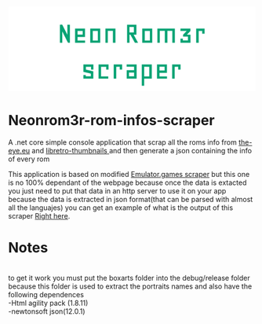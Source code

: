 
&emsp;&emsp;&emsp;&emsp;&emsp;&emsp;&emsp;&emsp;<img src="https://raw.githubusercontent.com/Gr3gorywolf/Neonrom3r-rom-infos-scraper/master/neonrom3r%20scraper/logo.png"/>
# Neonrom3r-rom-infos-scraper
A .net core simple console application that scrap all the roms info from <a  href="https://the-eye.eu/public/rom/">the-eye.eu</a>  and <a href="https://github.com/libretro-thumbnails/libretro-thumbnails"> libretro-thumbnails </a> and then generate a json containing the info of every rom 

This application is based on modified <a href="https://github.com/Gr3gorywolf/EmulatorGamesSuperscraper">Emulator.games scraper</a>  but this 
one is no 100% dependant of the webpage because once the data is extacted you just need to put that data in an http server to use it on your
app because the data is extracted in json format(that can be parsed with almost all the languajes) you can get an example of what is the output of this scraper <a href="https://github.com/Gr3gorywolf/NeonRom3r/tree/master/Rominfos">Right here</a>. 
<br>
# Notes
<br>
to get it work you must put the boxarts folder into the debug/release folder because this folder is used to extract the portraits names
and also have the following dependences
<br>
-Html agility pack (1.8.11)
<br>
-newtonsoft json(12.0.1)
